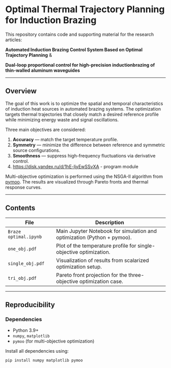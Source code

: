 # Optimal Thermal Trajectory Planning for Induction Brazing

This repository contains code and supporting material for the research articles:

**Automated Induction Brazing Control System Based on Optimal Trajectory Planning** &

**Dual-loop proportional control for high-precision inductionbrazing of thin-walled aluminum waveguides**

---

## Overview

The goal of this work is to optimize the spatial and temporal characteristics of induction heat sources in automated brazing systems. The optimization targets thermal trajectories that closely match a desired reference profile while minimizing energy waste and signal oscillations.

Three main objectives are considered:
1. **Accuracy** — match the target temperature profile.
2. **Symmetry** — minimize the difference between reference and symmetric source configurations.
3. **Smoothness** — suppress high-frequency fluctuations via derivative control.
4. https://disk.yandex.ru/d/1hE-ljyEwSSvXA - program module

Multi-objective optimization is performed using the NSGA-II algorithm from [pymoo](https://pymoo.org). The results are visualized through Pareto fronts and thermal response curves.

---

## Contents

| File                | Description                                                   |
|---------------------|----------------------------------------------------------------|
| `Braze optimal.ipynb` | Main Jupyter Notebook for simulation and optimization (Python + pymoo). |
| `one_obj.pdf`        | Plot of the temperature profile for single-objective optimization.         |
| `single_obj.pdf`     | Visualization of results from scalarized optimization setup.              |
| `tri_obj.pdf`        | Pareto front projection for the three-objective optimization case.        |

---

## Reproducibility

### Dependencies
- Python 3.9+
- `numpy`, `matplotlib`
- `pymoo` (for multi-objective optimization)

Install all dependencies using:
```bash
pip install numpy matplotlib pymoo

